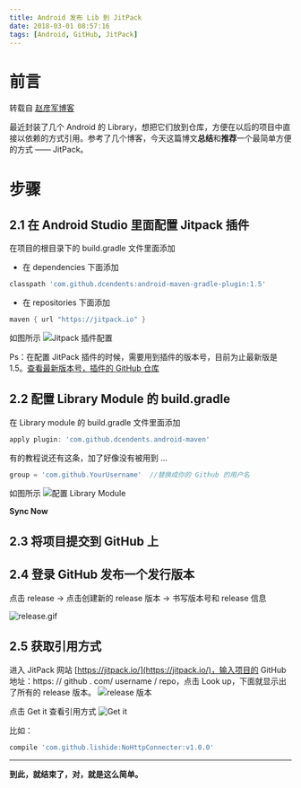 ```yaml
---
title: Android 发布 Lib 到 JitPack
date: 2018-03-01 08:57:16
tags: [Android, GitHub, JitPack]
---
```

# 前言

转载自 [赵彦军博客](http://www.cnblogs.com/zhaoyanjun/p/5942616.html)

最近封装了几个 Android 的  Library，想把它们放到仓库，方便在以后的项目中直接以依赖的方式引用。参考了几个博客，今天这篇博文**总结**和**推荐**一个最简单方便的方式 —— JitPack。
<!--more-->

# 步骤
## 2.1 在 Android Studio 里面配置 Jitpack 插件

在项目的根目录下的 build.gradle 文件里面添加

 - 在 dependencies 下面添加
``` groovy
classpath 'com.github.dcendents:android-maven-gradle-plugin:1.5'
```

 - 在 repositories 下面添加
```  groovy
maven { url "https://jitpack.io" }
```
如图所示
![Jitpack 插件配置](http://p6wpxhpqt.bkt.clouddn.com/img_aj1_build.png)

Ps：在配置 JitPack 插件的时候，需要用到插件的版本号，目前为止最新版是 1.5。[查看最新版本号，插件的 GitHub 仓库](https://github.com/dcendents/android-maven-gradle-plugin)

## 2.2 配置 Library Module 的 build.gradle

在 Library module 的 build.gradle 文件里面添加
``` groovy
apply plugin: 'com.github.dcendents.android-maven'
```

有的教程说还有这条，加了好像没有被用到 ...
``` groovy
group = 'com.github.YourUsername'  //替换成你的 Github 的用户名
```

如图所示
![配置 Library Module](http://p6wpxhpqt.bkt.clouddn.com/img_aj2_lib.png)

**Sync Now**

## 2.3 将项目提交到 GitHub 上

## 2.4 登录 GitHub 发布一个发行版本

点击 release -> 点击创建新的 release 版本 -> 书写版本号和 release 信息

![release.gif](http://p6wpxhpqt.bkt.clouddn.com/img_aj3_release.gif)


## 2.5 获取引用方式
进入 JitPack 网站 [https://jitpack.io/](https://jitpack.io/)，输入项目的 GitHub 地址：https: // github . com/ username / repo，点击 Look up，下面就显示出了所有的 release 版本。
![release 版本](http://p6wpxhpqt.bkt.clouddn.com/img_aj4_look.png)

点击 Get it 查看引用方式
![Get it](http://p6wpxhpqt.bkt.clouddn.com/img_aj5_get.png)

比如：
``` groovy
compile 'com.github.lishide:NoHttpConnecter:v1.0.0'
```

---

**到此，就结束了，对，就是这么简单。**


